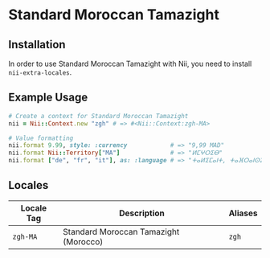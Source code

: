 <!-- This file has been generated. Source: languages/_template.md.erb -->

# Standard Moroccan Tamazight

## Installation

In order to use Standard Moroccan Tamazight with Nii, you need to install `nii-extra-locales`.

## Example Usage

``` ruby
# Create a context for Standard Moroccan Tamazight
nii = Nii::Context.new "zgh" # => #<Nii::Context:zgh-MA>

# Value formatting
nii.format 9.99, style: :currency            # => "9,99 MAD"
nii.format Nii::Territory["MA"]              # => "ⵍⵎⵖⵔⵉⴱ"
nii.format ["de", "fr", "it"], as: :language # => "ⵜⴰⵍⵉⵎⴰⵏⵜ, ⵜⴰⴼⵔⴰⵏⵙⵉⵙⵜ, ⵜⴰⵟⴰⵍⵢⴰⵏⵜ"
```


## Locales

<table>
  <thead>
    <tr>
      <th>Locale Tag</th>
      <th>Description</th>
      <th>Aliases</th>
    </tr>
  </thead>
  <tbody>
    <tr>
      <td><code>zgh-MA</code></td>
      <td>Standard Moroccan Tamazight (Morocco)</td>
      <td><code>zgh</code></td>
    </tr>
  </tbody>
</table>

